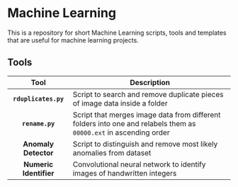 # Machine Learning
This is a repository for short Machine Learning scripts, tools and templates that are useful for machine learning projects. 
## Tools
| Tool                          				| Description 					|
| :-----------------------:| ----------------------- 	|
| **`rduplicates.py`**			| Script to search and remove duplicate pieces of image data inside a folder|
| **`rename.py`**| Script that merges image data from different folders into one and relabels them as `00000.ext` in ascending order |
| **Anomaly Detector**			| Script to distinguish and remove most likely anomalies from dataset|
| **Numeric Identifier**	| Convolutional neural network to identify images of handwritten integers | 
